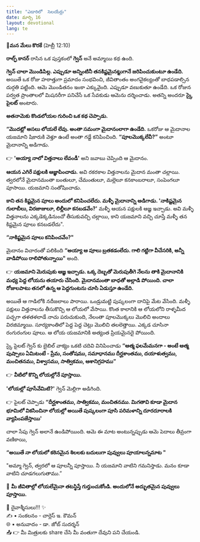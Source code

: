 ```yaml
---
title: "ఎడారిలో  సెలయేర్లు"
date: మార్చి 16
layout: devotional
lang: te
---
```


**📖మన మేలు కొరకే**
 (హెబ్రీ 12:10)

**రాల్ఫ్ కానర్** రాసిన ఒక పుస్తకంలో **గ్వెన్** అనే అమ్మాయి కథ ఉంది. 

**గ్వెన్ చాలా మొండిపిల్ల. ఎప్పుడూ అన్నింటినీ తనకిష్టమైనట్టుగానే జరిపించుకుంటూ ఉండేది.**
 అయితే ఒక రోజు హఠాత్తుగా ప్రమాదం సంభవించి, జీవితాంతం అంగవైకల్యంతో బాధపడాల్సిన దుర్గతి పట్టింది. ఆమె మొండితనం ఇంకా ఎక్కువైంది. ఎప్పుడూ వణుకుతూ ఉండేది. ఒక రోజున పర్వత ప్రాంతాలలో మిషనరీగా పనిచేసే ఒక సేవకుడు ఆమెను దర్శించాడు. అతన్ని అందరూ **స్కై పైలట్** అంటారు. 

**అతనామెకు కొండలోయల గురించి ఒక కథ చెప్పాడు.**

 **“మొదట్లో అసలు లోయలే లేవు. అంతా సమంగా మైదానంలాగా ఉండేది.**
 ఒకరోజు ఆ మైదానాల యజమాని షికారుకి వెళ్తూ ఉంటే అంతా గడ్డే కనిపించింది. **“పూలమొక్కలేవీ?”** అంటూ మైదానాన్ని అడిగాడు.

👉 **'అయ్యా నాలో విత్తనాలు లేవండీ'** అని జవాబు చెప్పింది ఆ మైదానం.

**ఆయన ఎగిరే పక్షులకి ఆజ్ఞాపించాడు.**
 అవి రకరకాల విత్తనాలను మైదాన మంతా చల్లాయి. త్వరలోనే మైదానమంతా బంతులూ, చేమంతులూ, మల్లెలూ కనకాంబరాలూ, సంపెంగలూ పూసాయి. యజమాని సంతోషించాడు.

 **కాని తన కిష్టమైన పూలు అందులో కనిపించలేదు. మళ్ళీ మైదానాన్ని అడిగాడు. 'నాకిష్టమైన గులాబీలు, విరజాజులూ, లిల్లీలూ కనబడవేం?'**
 మళ్ళీ ఆయన పక్షులకి ఆజ్ఞ ఇచ్చాడు. అవి మళ్ళీ విత్తనాలను ఎక్కడెక్కడినుంచో తీసుకువచ్చి చల్లాయి, కాని యజమాని వచ్చి చూస్తే మళ్ళీ తన కిష్టమైన పూలు కనబడలేదు".

**“నాకిష్టమైన పూలు కనిపించవేం?"**

 మైదానం విచారంతో పలికింది **“అయ్యా ఆ పూలు బ్రతకడంలేదు. గాలి గట్టిగా వీచేసరికి, అన్నీ వాడిపోయి రాలిపోతున్నాయి"** అంది.

👉 **యజమాని మెరుపుకు ఆజ్ఞ ఇచ్చాడు. ఒక్క దెబ్బతో మెరుపుతీగె నేలను తాకి మైదానానికి మధ్య పెద్ద లోయను తయారు చేసింది. మైదానమంతా బాధతో అల్లాడి పోయింది. చాలా రోజులపాటు తనలో ఉన్న ఆ పెద్దగుంటను చూసి ఏడుస్తూ ఉండేది.**

అయితే ఆ గాడిలోకి నదీజలాలు పారాయి. ఒండ్రుమట్టి పుష్కలంగా దానిపై మేట వేసింది. మళ్ళీ పక్షులు విత్తనాలను తీసుకొచ్చి ఆ లోయలో వేసాయి. కొంత కాలానికి ఆ లోయలోని రాళ్ళమీద పచ్చగా తళతళలాడే నాచు పరుచుకుంది, నేలంతా పూలమొక్కలు మొలిచి అందాలు విరజిమ్మాయి. సూర్యకాంతిలో పెద్ద పెద్ద చెట్లు మొలిచి తలలెత్తాయి. ఎక్కడ చూసినా రంగురంగుల పూలు. ఆ లోయ యజమానికి అత్యంత ప్రియమైనదై పోయింది. 

స్కై పైలట్ గ్వెన్ కు బైబిల్ వాక్యం ఒకటి చదివి వినిపించాడు 
**“ఆత్మ ఫలమేమనగా - అంటే ఆత్మ పుష్పాలు ఏమిటంటే - ప్రేమ, సంతోషము, సమాధానము దీర్ఘశాంతము, దయాళుత్వము, మంచితనము, విశ్వాసము, సాత్వికము, ఆశానిగ్రహము”**
 
👉 **వీటిలో కొన్ని లోయల్లోనే పూస్తాయి.**

**'లోయల్లో పూసేవేమిటి?'**
 గ్వెన్ మెల్లిగా అడిగింది. 

👉 పైలట్ చెప్పాడు **“దీర్ఘశాంతము, సాత్వికము, మంచితనము. మిగతావి కూడా మైదాన భూమిలో వికసించినా లోయల్లో అయితే పుష్కలంగా పూసి పరిమళాన్ని దూరదూరాలకి వ్యాపింపజేస్తాయి'**

చాలా సేపు గ్వెన్ అలానే ఉండిపోయింది. ఆమె ఈ మాట అంటున్నప్పుడు ఆమె పెదాలు తీవ్రంగా వణికాయి, 

**“అయితే నా లోయలో కఠినమైన శిలలకు బదులుగా పువ్వులు పూయాలన్నమాట "**

"అమ్మా గ్వెన్, త్వరలో ఆ పూలన్నీ పూస్తాయి. నీ యజమాని వాటిని గమనిస్తాడు. మనం కూడా వాటిని చూడగలుగుతాము.”

🔺 **మీ జీవితాల్లో లోయలేమైనా తటస్థిస్తే గుర్తుంచుకోండి. అందులోనే అద్భుతమైన పువ్వులు పూస్తాయి.**


<div class="blessing">🙏 <span class="bless-text">దైవాశ్శీసులు!!!</span> ✨</div>

<div class="credit">✍️ <span class="credit-text">▪ సంకలనం - చార్లెస్ ఇ. కౌమన్</span></div>
<div class="credit">🌐 <span class="credit-text">▪ అనువాదం - డా. జోబ్ సుదర్శన్</span></div>


<div class="share">📤 👉 <span class="share-text">మీ మిత్రులకు share చేసి మీ వంతుగా దేవుని పని చేయండి.</span></div>
